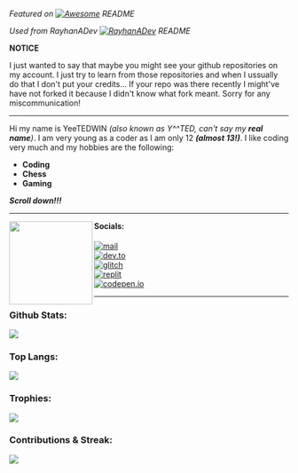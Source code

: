 *Featured on  [![Awesome](https://cdn.rawgit.com/sindresorhus/awesome/d7305f38d29fed78fa85652e3a63e154dd8e8829/media/badge.svg)](https://github.com/sindresorhus/awesome#readme) README*

*Used from RayhanADev [![RayhanADev](https://img.shields.io/badge/RayhanADev-README.md-blue)](https://github.com/RayhanADev/RayhanADev) README*

**NOTICE**

I just wanted to say that maybe you might see your github repositories on my account. I just try to learn from those repositories and when I ussually do that I don't put your credits... If your repo was there recently I might've have not forked it because I didn't know what fork meant. Sorry for any miscommunication!

---

Hi my name is YeeTEDWIN *(also known as Y^^TED, can't say my **real name**)*. I am very young as a coder as I am only 12 ***(almost 13!)***. I like coding very much and my hobbies are the following:
- **Coding**
- **Chess**
- **Gaming**

***Scroll down!!!***

---

<img align="left" height="150px" src="https://i.postimg.cc/Zn2NdMJC/rsz-logo.png">
<h4 style="margin-top: 0px; padding-top: 0px;">Socials:</h4>

[![mail](https://img.shields.io/badge/-@YEETEDWIN-313131?style=flat-square&labelColor=313131&logo=protonmail&logoColor=white&color=313131)](mailto:yeetedwin@protonmail.com)<br />
[![dev.to](https://img.shields.io/badge/-@YEETEDWIN-313131?style=flat-square&labelColor=313131&logo=devdotto&logoColor=white&color=313131)](https://dev.to/yeetedwin)<br />
[![glitch](https://img.shields.io/badge/-@YEETEDWIN-313131?style=flat-square&labelColor=313131&logo=glitch&logoColor=white&color=313131)](https://glitch.com/@YEETEDWIN)<br />
[![replit](https://img.shields.io/badge/-@YEETEDWIN-313131?style=flat-square&labelColor=313131&logo=replit&logoColor=white&color=313131)](https://replit.com/@YeeTEDWIN)<br />
[![codepen.io](https://img.shields.io/badge/-@YEETEDWIN-313131?style=flat-square&labelColor=313131&logo=codepen&logoColor=white&color=313131)](https://codepen.io/yeetedwin)<br />

---

<h3>Github Stats:</h3>
<img src="https://github-readme-stats.vercel.app/api?username=yeetedwin&show_icons=true&title_color=FFFFFF&text_color=FFFFFF&icon_color=FFFFFF&bg_color=212121">
<h3>Top Langs:</h3>
<img src="https://github-readme-stats.vercel.app/api/top-langs/?username=yeetedwin&langs_count=7&title_color=FFFFFF&text_color=FFFFFF&icon_color=FFFFFF&bg_color=212121">
<h3>Trophies:</h3>
<img src="https://github-profile-trophy.vercel.app/?username=yeetedwin&theme=onedark">
<h3>Contributions & Streak:</h3>
<img src="https://github-readme-streak-stats.herokuapp.com/?user=YEETEDWIN&theme=react">
